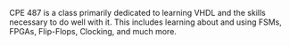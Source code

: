 CPE 487 is a class primarily dedicated to learning VHDL and the skills necessary to do well with it.
This includes learning about and using FSMs, FPGAs, Flip-Flops, Clocking, and much more.
